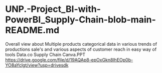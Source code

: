 # UNP.-Project_BI-with-PowerBI_Supply-Chain-blob-main-README.md
Overall view about Multiple products 
categorical data in various trends of productions sale's and various aspects of customer reach in easy way of tools 
Data.co Supply Chain  Canva.PPT https://drive.google.com/file/d/19AQAp8-epOxGkn8lhEOp0b-YO8aYclgt/view?usp=drivesdk
